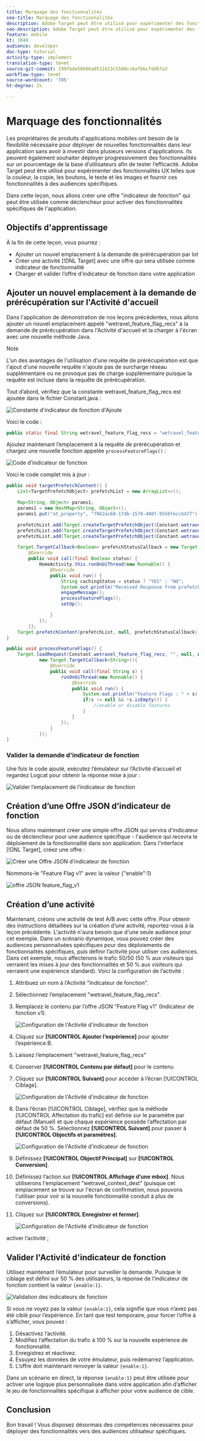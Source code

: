 ```yaml
---
title: Marquage des fonctionnalités
seo-title: Marquage des fonctionnalités
description: Adobe Target peut être utilisé pour expérimenter des fonctionnalités UX telles que la couleur, la copie, les boutons, le texte et les images et fournir ces fonctionnalités à des audiences spécifiques.
seo-description: Adobe Target peut être utilisé pour expérimenter des fonctionnalités UX telles que la couleur, la copie, les boutons, le texte et les images et fournir ces fonctionnalités à des audiences spécifiques.
feature: mobile
kt: 3040
audience: developer
doc-type: tutorial
activity-type: implement
translation-type: tm+mt
source-git-commit: 199fbde58696a0511623c5500cc6afbbcfdd67a3
workflow-type: tm+mt
source-wordcount: '785'
ht-degree: 1%

---
```



# Marquage des fonctionnalités

Les propriétaires de produits d&#39;applications mobiles ont besoin de la flexibilité nécessaire pour déployer de nouvelles fonctionnalités dans leur application sans avoir à investir dans plusieurs versions d&#39;applications. Ils peuvent également souhaiter déployer progressivement des fonctionnalités sur un pourcentage de la base d’utilisateurs afin de tester l’efficacité. Adobe Target peut être utilisé pour expérimenter des fonctionnalités UX telles que la couleur, la copie, les boutons, le texte et les images et fournir ces fonctionnalités à des audiences spécifiques.

Dans cette leçon, nous allons créer une offre &quot;indicateur de fonction&quot; qui peut être utilisée comme déclencheur pour activer des fonctionnalités spécifiques de l&#39;application.

## Objectifs d&#39;apprentissage

À la fin de cette leçon, vous pourrez :

* Ajouter un nouvel emplacement à la demande de prérécupération par lot
* Créer une activité [!DNL Target] avec une offre qui sera utilisée comme indicateur de fonctionnalité
* Charger et valider l’offre d’indicateur de fonction dans votre application

## Ajouter un nouvel emplacement à la demande de prérécupération sur l&#39;Activité d&#39;accueil

Dans l&#39;application de démonstration de nos leçons précédentes, nous allons ajouter un nouvel emplacement appelé &quot;wetravel_feature_flag_recs&quot; à la demande de prérécupération dans l&#39;Activité d&#39;accueil et la charger à l&#39;écran avec une nouvelle méthode Java.

>[!NOTE]
>
>L&#39;un des avantages de l&#39;utilisation d&#39;une requête de prérécupération est que l&#39;ajout d&#39;une nouvelle requête n&#39;ajoute pas de surcharge réseau supplémentaire ou ne provoque pas de charge supplémentaire puisque la requête est incluse dans la requête de prérécupération.

Tout d’abord, vérifiez que la constante wetravel_feature_flag_recs est ajoutée dans le fichier Constant.java :

![Constante d&#39;indicateur de fonction d&#39;Ajoute](assets/feature_flag_constant.jpg)

Voici le code :

```java
public static final String wetravel_feature_flag_recs = "wetravel_feature_flag_recs";
```

Ajoutez maintenant l’emplacement à la requête de prérécupération et chargez une nouvelle fonction appelée `processFeatureFlags()` :

![Code d’indicateur de fonction](assets/feature_flag_code.jpg)

Voici le code complet mis à jour :

```java
public void targetPrefetchContent() {
    List<TargetPrefetchObject> prefetchList = new ArrayList<>();

    Map<String, Object> params1;
    params1 = new HashMap<String, Object>();
    params1.put("at_property", "7962ac68-17db-1579-408f-9556feccb477");

    prefetchList.add(Target.createTargetPrefetchObject(Constant.wetravel_engage_home, params1));
    prefetchList.add(Target.createTargetPrefetchObject(Constant.wetravel_engage_search, params1));
    prefetchList.add(Target.createTargetPrefetchObject(Constant.wetravel_feature_flag_recs, params1));

    Target.TargetCallback<Boolean> prefetchStatusCallback = new Target.TargetCallback<Boolean>() {
        @Override
        public void call(final Boolean status) {
            HomeActivity.this.runOnUiThread(new Runnable() {
                @Override
                public void run() {
                    String cachingStatus = status ? "YES" : "NO";
                    System.out.println("Received Response from prefetch : " + cachingStatus);
                    engageMessage();
                    processFeatureFlags();
                    setUp();

                }
            });
        }};
    Target.prefetchContent(prefetchList, null, prefetchStatusCallback);
}

public void processFeatureFlags() {
    Target.loadRequest(Constant.wetravel_feature_flag_recs, "", null, null, null,
            new Target.TargetCallback<String>(){
                @Override
                public void call(final String s) {
                    runOnUiThread(new Runnable() {
                        @Override
                        public void run() {
                            System.out.println("Feature Flags : " + s);
                            if(s != null && !s.isEmpty()) {
                                //enable or disable features
                            }
                        }
                    });
                }
            });
}
```

### Valider la demande d&#39;indicateur de fonction

Une fois le code ajouté, exécutez l’émulateur sur l’Activité d’accueil et regardez Logcat pour obtenir la réponse mise à jour :

![Valider l’emplacement de l’indicateur de fonction](assets/feature_flag_code_logcat.jpg)

## Création d’une Offre JSON d’indicateur de fonction

Nous allons maintenant créer une simple offre JSON qui servira d&#39;indicateur ou de déclencheur pour une audience spécifique - l&#39;audience qui recevra le déploiement de la fonctionnalité dans son application. Dans l&#39;interface [!DNL Target], créez une offre :

![Créer une Offre JSON d’indicateur de fonction](assets/feature_flag_json_offer.jpg)

Nommons-le &quot;Feature Flag v1&quot; avec la valeur {&quot;enable&quot;:1}

![offre JSON feature_flag_v1](assets/feature_flag_json_name.jpg)

## Création d’une activité

Maintenant, créons une activité de test A/B avec cette offre. Pour obtenir des instructions détaillées sur la création d’une activité, reportez-vous à la leçon précédente. L&#39;activité n&#39;aura besoin que d&#39;une seule audience pour cet exemple. Dans un scénario dynamique, vous pouvez créer des audiences personnalisées spécifiques pour des déploiements de fonctionnalités spécifiques, puis définir l’activité pour utiliser ces audiences. Dans cet exemple, nous affecterons le trafic 50/50 (50 % aux visiteurs qui verraient les mises à jour des fonctionnalités et 50 % aux visiteurs qui verraient une expérience standard). Voici la configuration de l’activité :

1. Attribuez un nom à l’Activité &quot;Indicateur de fonction&quot;.
1. Sélectionnez l’emplacement &quot;wetravel_feature_flag_recs&quot;.
1. Remplacez le contenu par l’offre JSON &quot;Feature Flag v1&quot; (Indicateur de fonction v1).

   ![Configuration de l&#39;Activité d&#39;indicateur de fonction](assets/feature_flag_activity.jpg)

1. Cliquez sur **[!UICONTROL Ajouter l’expérience]** pour ajouter l’expérience B.
1. Laissez l’emplacement &quot;wetravel_feature_flag_recs&quot;
1. Conserver **[!UICONTROL Contenu par défaut]** pour le contenu
1. Cliquez sur **[!UICONTROL Suivant]** pour accéder à l’écran [!UICONTROL Ciblage].

   ![Configuration de l&#39;Activité d&#39;indicateur de fonction](assets/feature_flag_activity_2.jpg)

1. Dans l’écran [!UICONTROL Ciblage], vérifiez que la méthode [!UICONTROL Affectation du trafic] est définie sur le paramètre par défaut (Manuel) et que chaque expérience possède l’affectation par défaut de 50 %. Sélectionnez **[!UICONTROL Suivant]** pour passer à **[!UICONTROL Objectifs et paramètres]**.

   ![Configuration de l&#39;Activité d&#39;indicateur de fonction](assets/feature_flag_activity_3.jpg)

1. Définissez **[!UICONTROL Objectif Principal]** sur **[!UICONTROL Conversion]**.
1. Définissez l’action sur **[!UICONTROL Affichage d’une mbox]**. Nous utiliserons l&#39;emplacement &quot;wetravel_context_dest&quot; (puisque cet emplacement se trouve sur l&#39;écran de confirmation, nous pouvons l&#39;utiliser pour voir si la nouvelle fonctionnalité conduit à plus de conversions).
1. Cliquez sur **[!UICONTROL Enregistrer et fermer]**.

   ![Configuration de l&#39;Activité d&#39;indicateur de fonction](assets/feature_flag_activity_4.jpg)

activer l’activité ;

## Valider l&#39;Activité d&#39;indicateur de fonction

Utilisez maintenant l’émulateur pour surveiller la demande. Puisque le ciblage est défini sur 50 % des utilisateurs, la réponse de l’indicateur de fonction contient la valeur `{enable:1}`.

![Validation des indicateurs de fonction](assets/feature_flag_validation.jpg)

Si vous ne voyez pas la valeur `{enable:1}`, cela signifie que vous n’avez pas été ciblé pour l’expérience. En tant que test temporaire, pour forcer l’offre à s’afficher, vous pouvez :

1. Désactivez l’activité.
1. Modifiez l’affectation du trafic à 100 % sur la nouvelle expérience de fonctionnalité.
1. Enregistrez et réactivez.
1. Essuyez les données de votre émulateur, puis redémarrez l’application.
1. L’offre doit maintenant renvoyer la valeur `{enable:1}`.

Dans un scénario en direct, la réponse `{enable:1}` peut être utilisée pour activer une logique plus personnalisée dans votre application afin d’afficher le jeu de fonctionnalités spécifique à afficher pour votre audience de cible.

## Conclusion

Bon travail ! Vous disposez désormais des compétences nécessaires pour déployer des fonctionnalités vers des audiences utilisateur spécifiques.
